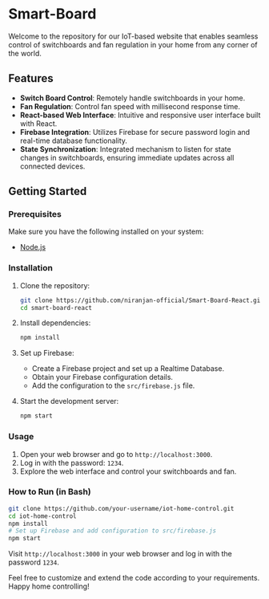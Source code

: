 # Smart-Board

Welcome to the repository for our IoT-based website that enables seamless control of switchboards and fan regulation in your home from any corner of the world.

## Features

- **Switch Board Control**: Remotely handle switchboards in your home.
- **Fan Regulation**: Control fan speed with millisecond response time.
- **React-based Web Interface**: Intuitive and responsive user interface built with React.
- **Firebase Integration**: Utilizes Firebase for secure password login and real-time database functionality.
- **State Synchronization**: Integrated mechanism to listen for state changes in switchboards, ensuring immediate updates across all connected devices.

## Getting Started

### Prerequisites

Make sure you have the following installed on your system:

- [Node.js](https://nodejs.org/)

### Installation

1. Clone the repository:

    ```bash
    git clone https://github.com/niranjan-official/Smart-Board-React.git
    cd smart-board-react
    ```

2. Install dependencies:

    ```bash
    npm install
    ```

3. Set up Firebase:

    - Create a Firebase project and set up a Realtime Database.
    - Obtain your Firebase configuration details.
    - Add the configuration to the `src/firebase.js` file.

4. Start the development server:

    ```bash
    npm start
    ```

### Usage

1. Open your web browser and go to `http://localhost:3000`.
2. Log in with the password: `1234`.
3. Explore the web interface and control your switchboards and fan.

### How to Run (in Bash)

```bash
git clone https://github.com/your-username/iot-home-control.git
cd iot-home-control
npm install
# Set up Firebase and add configuration to src/firebase.js
npm start
```

Visit `http://localhost:3000` in your web browser and log in with the password `1234`.

Feel free to customize and extend the code according to your requirements. Happy home controlling!

